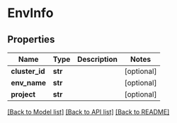 # EnvInfo

## Properties
Name | Type | Description | Notes
------------ | ------------- | ------------- | -------------
**cluster_id** | **str** |  | [optional] 
**env_name** | **str** |  | [optional] 
**project** | **str** |  | [optional] 

[[Back to Model list]](../README.md#documentation-for-models) [[Back to API list]](../README.md#documentation-for-api-endpoints) [[Back to README]](../README.md)

